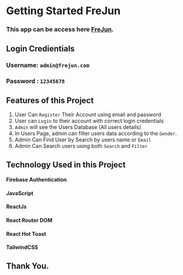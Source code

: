 # Getting Started FreJun

### This app can be access here [FreJun](https://frejun-portal.netlify.app/).

## Login Credientials

### Username: `admin@frejun.com`
### Password : `12345678`

## Features of this Project
1. User Can `Register` Their Account using email and password
2. User can `Login` to their account with correct login credentials
3. `Admin` will see the Users Database (All users details)
4. In Users Page, admin can filter users data according to the `Gender`.
5. Admin Can Find User by Search by users name or `Email`
6. Admin Can Search users using both `Search` and `Filter`

## Technology Used in this Project
#### Firebase Authentication
#### JavaScript
#### ReactJs
#### React Router DOM
#### React Hot Toast
#### TailwindCSS

## Thank You.
